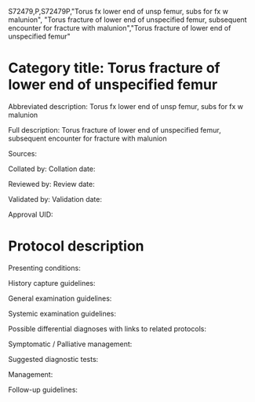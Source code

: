 S72479,P,S72479P,"Torus fx lower end of unsp femur, subs for fx w malunion", "Torus fracture of lower end of unspecified femur, subsequent encounter for fracture with malunion","Torus fracture of lower end of unspecified femur"
# Category title: Torus fracture of lower end of unspecified femur

Abbreviated description: Torus fx lower end of unsp femur, subs for fx w malunion

Full description: Torus fracture of lower end of unspecified femur, subsequent encounter for fracture with malunion

Sources:

Collated by:
Collation date:

Reviewed by:
Review date:

Validated by:
Validation date:

Approval UID:

# Protocol description

Presenting conditions:

History capture guidelines:

General examination guidelines:

Systemic examination guidelines:

Possible differential diagnoses with links to related protocols:

Symptomatic / Palliative management:

Suggested diagnostic tests:

Management:

Follow-up guidelines:
